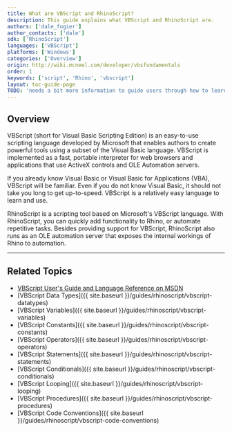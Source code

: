 ```yaml
---
title: What are VBScript and RhinoScript?
description: This guide explains what VBScript and RhinoScript are.
authors: ['dale_fugier']
author_contacts: ['dale']
sdk: ['RhinoScript']
languages: ['VBScript']
platforms: ['Windows']
categories: ['Overview']
origin: http://wiki.mcneel.com/developer/vbsfundamentals
order: 1
keywords: ['script', 'Rhino', 'vbscript']
layout: toc-guide-page
TODO: 'needs a bit more information to guide users through how to learn VBS.'
---
```


 
## Overview

VBScript (short for Visual Basic Scripting Edition) is an easy-to-use scripting language developed by Microsoft that enables authors to create powerful tools using a subset of the Visual Basic language. VBScript is implemented as a fast, portable interpreter for web browsers and applications that use ActiveX controls and OLE Automation servers.

If you already know Visual Basic or Visual Basic for Applications (VBA), VBScript will be familiar. Even if you do not know Visual Basic, it should not take you long to get up-to-speed. VBScript is a relatively easy language to learn and use.

RhinoScript is a scripting tool based on Microsoft's VBScript language. With RhinoScript, you can quickly add functionality to Rhino, or automate repetitive tasks.  Besides providing support for VBScript, RhinoScript also runs as an OLE automation server that exposes the internal workings of Rhino to automation.

---

## Related Topics

- [VBScript User's Guide and Language Reference on MSDN](http://msdn.microsoft.com/en-us/library/t0aew7h6(VS.85).aspx)
- [VBScript Data Types]({{ site.baseurl }}/guides/rhinoscript/vbscript-datatypes)
- [VBScript Variables]({{ site.baseurl }}/guides/rhinoscript/vbscript-variables)
- [VBScript Constants]({{ site.baseurl }}/guides/rhinoscript/vbscript-constants)
- [VBScript Operators]({{ site.baseurl }}/guides/rhinoscript/vbscript-operators)
- [VBScript Statements]({{ site.baseurl }}/guides/rhinoscript/vbscript-statements)
- [VBScript Conditionals]({{ site.baseurl }}/guides/rhinoscript/vbscript-conditionals)
- [VBScript Looping]({{ site.baseurl }}/guides/rhinoscript/vbscript-looping)
- [VBScript Procedures]({{ site.baseurl }}/guides/rhinoscript/vbscript-procedures)
- [VBScript Code Conventions]({{ site.baseurl }}/guides/rhinoscript/vbscript-code-conventions)
